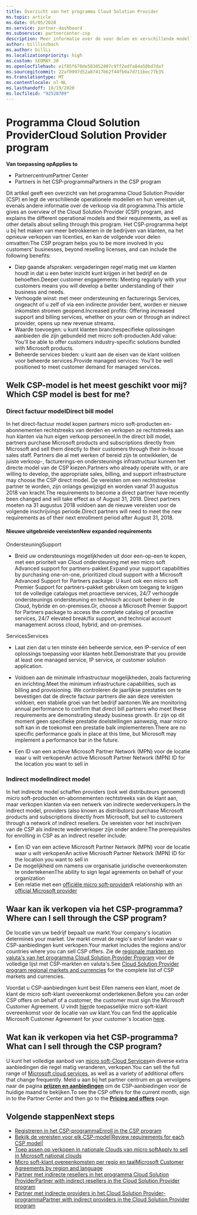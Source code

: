 ```yaml
---
title: Overzicht van het programma Cloud Solution Provider
ms.topic: article
ms.date: 05/05/2020
ms.service: partner-dashboard
ms.subservice: partnercenter-csp
description: Meer informatie over de voor delen en verschillende modellen in het Cloud Solution Provider-programma (CSP) waarmee u uw bedrijf kunt laten groeien met nieuwe klanten en nieuwe expertise.
author: billlinzbach
ms.author: billLi
ms.localizationpriority: high
ms.custom: SEOMAY.20
ms.openlocfilehash: e1f85f670de583052807c9ff2edfa84a50bd7daf
ms.sourcegitcommit: 22af0997d52a87417b62f44fb0a7d711bec77b35
ms.translationtype: MT
ms.contentlocale: nl-NL
ms.lasthandoff: 10/19/2020
ms.locfileid: "92528789"
---
```

# <a name="cloud-solution-provider-program"></a><span data-ttu-id="65318-103">Programma Cloud Solution Provider</span><span class="sxs-lookup"><span data-stu-id="65318-103">Cloud Solution Provider program</span></span> 

<span data-ttu-id="65318-104">**Van toepassing op**</span><span class="sxs-lookup"><span data-stu-id="65318-104">**Applies to**</span></span>

- <span data-ttu-id="65318-105">Partnercentrum</span><span class="sxs-lookup"><span data-stu-id="65318-105">Partner Center</span></span>
- <span data-ttu-id="65318-106">Partners in het CSP-programma</span><span class="sxs-lookup"><span data-stu-id="65318-106">Partners in the CSP program</span></span>

<span data-ttu-id="65318-107">Dit artikel geeft een overzicht van het programma Cloud Solution Provider (CSP) en legt de verschillende operationele modellen en hun vereisten uit, evenals andere informatie over de verkoop via dit programma.</span><span class="sxs-lookup"><span data-stu-id="65318-107">This article gives an overview of the Cloud Solution Provider (CSP) program, and explains the different operational models and their requirements, as well as other details about selling through this program.</span></span>  <span data-ttu-id="65318-108">Het CSP-programma helpt u bij het maken van meer betrokkenen in de bedrijven van klanten, na het opnieuw verkopen van licenties, en kan de volgende voor delen omvatten:</span><span class="sxs-lookup"><span data-stu-id="65318-108">The CSP program helps you to be more involved in you customers' businesses, beyond reselling licenses, and can include the following benefits:</span></span> 

- <span data-ttu-id="65318-109">Diep gaande afspraken: vergaderingen regel matig met uw klanten houdt in dat u een beter inzicht kunt krijgen in het bedrijf en de behoeften.</span><span class="sxs-lookup"><span data-stu-id="65318-109">Deeper customer engagements: Meeting regularly with your customers means you will develop a better understanding of their business and needs.</span></span>
- <span data-ttu-id="65318-110">Verhoogde winst: met meer ondersteuning en facturerings Services, ongeacht of u zelf of via een indirecte provider bent, worden er nieuwe inkomsten stromen geopend.</span><span class="sxs-lookup"><span data-stu-id="65318-110">Increased profits: Offering increased support and billing services, whether on your own or through an indirect provider, opens up new revenue streams.</span></span>  
- <span data-ttu-id="65318-111">Waarde toevoegen: u kunt klanten branchespecifieke oplossingen aanbieden die zijn gebundeld met micro soft-producten.</span><span class="sxs-lookup"><span data-stu-id="65318-111">Add value: You'll be able to offer customers industry-specific solutions bundled with Microsoft products.</span></span>
- <span data-ttu-id="65318-112">Beheerde services bieden: u kunt aan de eisen van de klant voldoen voor beheerde services.</span><span class="sxs-lookup"><span data-stu-id="65318-112">Provide managed services: You'll be well positioned to meet customer demand for managed services.</span></span> 

## <a name="which-csp-model-is-best-for-me"></a><span data-ttu-id="65318-113">Welk CSP-model is het meest geschikt voor mij?</span><span class="sxs-lookup"><span data-stu-id="65318-113">Which CSP model is best for me?</span></span>

### <a name="direct-bill-model"></a><span data-ttu-id="65318-114">Direct factuur model</span><span class="sxs-lookup"><span data-stu-id="65318-114">Direct bill model</span></span>

 <span data-ttu-id="65318-115">In het direct-factuur model kopen partners micro soft-producten en-abonnementen rechtstreeks van derden en verkopen ze rechtstreeks aan hun klanten via hun eigen verkoop personeel.</span><span class="sxs-lookup"><span data-stu-id="65318-115">In the direct bill model, partners purchase Microsoft products and subscriptions directly from Microsoft and sell them directly to their customers through their in-house sales staff.</span></span> <span data-ttu-id="65318-116">Partners die al met werken of bereid zijn te ontwikkelen, de juiste verkoop-, facturerings-en ondersteunings infrastructuur kunnen het directe model van de CSP kiezen.</span><span class="sxs-lookup"><span data-stu-id="65318-116">Partners who already operate with, or are willing to develop, the appropriate sales, billing, and support infrastructure may choose the CSP direct model.</span></span> <span data-ttu-id="65318-117">De vereisten om een rechtstreekse partner te worden, zijn onlangs gewijzigd en worden vanaf 31 augustus 2018 van kracht.</span><span class="sxs-lookup"><span data-stu-id="65318-117">The requirements to become a direct partner have recently been changed and will take effect as of August 31, 2018.</span></span> <span data-ttu-id="65318-118">Direct partners moeten na 31 augustus 2018 voldoen aan de nieuwe vereisten voor de volgende inschrijvings periode.</span><span class="sxs-lookup"><span data-stu-id="65318-118">Direct partners will need to meet the new requirements as of their next enrollment period after August 31, 2018.</span></span>

#### <a name="new-expanded-requirements"></a><span data-ttu-id="65318-119">Nieuwe uitgebreide vereisten</span><span class="sxs-lookup"><span data-stu-id="65318-119">New expanded requirements</span></span>

<span data-ttu-id="65318-120">Ondersteuning</span><span class="sxs-lookup"><span data-stu-id="65318-120">Support</span></span>

- <span data-ttu-id="65318-121">Breid uw ondersteunings mogelijkheden uit door een-op-een te kopen, met een prioriteit van Cloud ondersteuning met een micro soft Advanced support for partners-pakket.</span><span class="sxs-lookup"><span data-stu-id="65318-121">Expand your support capabilities by purchasing one-on-one, prioritized cloud support with a Microsoft Advanced Support for Partners package.</span></span> <span data-ttu-id="65318-122">U kunt ook een micro soft Premier Support for partners-pakket gebruiken om toegang te krijgen tot de volledige catalogus met proactieve services, 24/7 verhoogde ondersteunings ondersteuning en technisch account beheer in de Cloud, hybride en on-premises.</span><span class="sxs-lookup"><span data-stu-id="65318-122">Or, choose a Microsoft Premier Support for Partners package to access the complete catalog of proactive services, 24/7 elevated break/fix support, and technical account management across cloud, hybrid, and on-premises.</span></span>

<span data-ttu-id="65318-123">Services</span><span class="sxs-lookup"><span data-stu-id="65318-123">Services</span></span>

- <span data-ttu-id="65318-124">Laat zien dat u ten minste één beheerde service, een IP-service of een oplossings toepassing voor klanten hebt.</span><span class="sxs-lookup"><span data-stu-id="65318-124">Demonstrate that you provide at least one managed service, IP service, or customer solution application.</span></span> 

- <span data-ttu-id="65318-125">Voldoen aan de minimale infrastructuur mogelijkheden, zoals facturering en inrichting.</span><span class="sxs-lookup"><span data-stu-id="65318-125">Meet the minimum infrastructure capabilities, such as billing and provisioning.</span></span> <span data-ttu-id="65318-126">We controleren de jaarlijkse prestaties om te bevestigen dat de directe factuur partners die aan deze vereisten voldoen, een stabiele groei van het bedrijf aantonen.</span><span class="sxs-lookup"><span data-stu-id="65318-126">We are monitoring annual performance to confirm that direct bill partners who meet these requirements are demonstrating steady business growth.</span></span> <span data-ttu-id="65318-127">Er zijn op dit moment geen specifieke prestatie doelstellingen aanwezig, maar micro soft kan in de toekomst een prestatie balk implementeren.</span><span class="sxs-lookup"><span data-stu-id="65318-127">There are no specific performance goals in place at this time, but Microsoft may implement a performance bar in the future.</span></span>

- <span data-ttu-id="65318-128">Een ID van een actieve Microsoft Partner Network (MPN) voor de locatie waar u wilt verkopen</span><span class="sxs-lookup"><span data-stu-id="65318-128">An active Microsoft Partner Network (MPN) ID for the location you want to sell in</span></span>

### <a name="indirect-model"></a><span data-ttu-id="65318-129">Indirect model</span><span class="sxs-lookup"><span data-stu-id="65318-129">Indirect model</span></span>

<span data-ttu-id="65318-130">In het indirecte model schaffen providers (ook wel distributeurs genoemd) micro soft-producten en-abonnementen rechtstreeks van de klant aan, maar verkopen klanten via een netwerk van indirecte wederverkopers.</span><span class="sxs-lookup"><span data-stu-id="65318-130">In the indirect model, providers (also known as distributors) purchase Microsoft products and subscriptions directly from Microsoft, but sell to customers through a network of indirect resellers.</span></span> <span data-ttu-id="65318-131">De vereisten voor het inschrijven van de CSP als indirecte wederverkoper zijn onder andere:</span><span class="sxs-lookup"><span data-stu-id="65318-131">The prerequisites for enrolling in CSP as an indirect reseller include:</span></span>

- <span data-ttu-id="65318-132">Een ID van een actieve Microsoft Partner Network (MPN) voor de locatie waar u wilt verkopen</span><span class="sxs-lookup"><span data-stu-id="65318-132">An active Microsoft Partner Network (MPN) ID for the location you want to sell in</span></span>
- <span data-ttu-id="65318-133">De mogelijkheid om namens uw organisatie juridische overeenkomsten te ondertekenen</span><span class="sxs-lookup"><span data-stu-id="65318-133">The ability to sign legal agreements on behalf of your organization</span></span>
- <span data-ttu-id="65318-134">Een relatie met een [officiële micro soft-provider](https://partnercenter.microsoft.com/partner/find-a-provider)</span><span class="sxs-lookup"><span data-stu-id="65318-134">A relationship with an [official Microsoft provider](https://partnercenter.microsoft.com/partner/find-a-provider)</span></span>

## <a name="where-can-i-sell-through-the-csp-program"></a><span data-ttu-id="65318-135">Waar kan ik verkopen via het CSP-programma?</span><span class="sxs-lookup"><span data-stu-id="65318-135">Where can I sell through the CSP program?</span></span>

<span data-ttu-id="65318-136">De locatie van uw bedrijf bepaalt uw markt.</span><span class="sxs-lookup"><span data-stu-id="65318-136">Your company's location determines your market.</span></span> <span data-ttu-id="65318-137">Uw markt omvat de regio's en/of landen waar u CSP-aanbiedingen kunt verkopen.</span><span class="sxs-lookup"><span data-stu-id="65318-137">Your market includes the regions and/or countries where you can sell CSP offers.</span></span> <span data-ttu-id="65318-138">Zie de [regionale markten en valuta's van het programma Cloud Solution Provider Program](regional-authorization-overview.md) voor de volledige lijst met CSP-markten en valuta's.</span><span class="sxs-lookup"><span data-stu-id="65318-138">See [Cloud Solution Provider program regional markets and currencies](regional-authorization-overview.md) for the complete list of CSP markets and currencies.</span></span>

<span data-ttu-id="65318-139">Voordat u CSP-aanbiedingen kunt best Ellen namens een klant, moet de klant de micro soft-klant overeenkomst ondertekenen.</span><span class="sxs-lookup"><span data-stu-id="65318-139">Before you can order CSP offers on behalf of a customer, the customer must sign the Microsoft Customer Agreement.</span></span> <span data-ttu-id="65318-140">U vindt [hier](agreements.md)de toepasselijke micro soft-klant overeenkomst voor de locatie van uw klant.</span><span class="sxs-lookup"><span data-stu-id="65318-140">You can find the applicable Microsoft Customer Agreement for your customer's location [here](agreements.md).</span></span>  

## <a name="what-can-i-sell-through-the-csp-program"></a><span data-ttu-id="65318-141">Wat kan ik verkopen via het CSP-programma?</span><span class="sxs-lookup"><span data-stu-id="65318-141">What can I sell through the CSP program?</span></span>

<span data-ttu-id="65318-142">U kunt het volledige aanbod van [micro soft-Cloud Services](https://partner.microsoft.com/cloud-solution-provider/products-and-services)en diverse extra aanbiedingen die regel matig veranderen, verkopen.</span><span class="sxs-lookup"><span data-stu-id="65318-142">You can sell the full range of [Microsoft cloud services](https://partner.microsoft.com/cloud-solution-provider/products-and-services), as well as a variety of additional offers that change frequently.</span></span> <span data-ttu-id="65318-143">Meld u aan bij het partner centrum en ga vervolgens naar de pagina [**prijzen en aanbiedingen**](https://partnercenter.microsoft.com/pcv/sales) om de CSP-aanbiedingen voor de huidige maand te bekijken.</span><span class="sxs-lookup"><span data-stu-id="65318-143">To see the CSP offers for the current month, sign in to the Partner Center and then go to the [**Pricing and offers**](https://partnercenter.microsoft.com/pcv/sales) page.</span></span>

## <a name="next-steps"></a><span data-ttu-id="65318-144">Volgende stappen</span><span class="sxs-lookup"><span data-stu-id="65318-144">Next steps</span></span>

- [<span data-ttu-id="65318-145">Registreren in het CSP-programma</span><span class="sxs-lookup"><span data-stu-id="65318-145">Enroll in the CSP program</span></span>](enrolling-in-the-csp-program.md)
- <span data-ttu-id="65318-146">[Bekijk de vereisten voor elk CSP-model](https://partnercenter.microsoft.com/partner/cloud-solution-provider)|</span><span class="sxs-lookup"><span data-stu-id="65318-146">[Review requirements for each CSP model](https://partnercenter.microsoft.com/partner/cloud-solution-provider)|</span></span>
- [<span data-ttu-id="65318-147">Toep assen op verkopen in nationale Clouds van micro soft</span><span class="sxs-lookup"><span data-stu-id="65318-147">Apply to sell in Microsoft national clouds</span></span>](csp-national-clouds-overview.md)
- [<span data-ttu-id="65318-148">Micro soft-klant overeenkomsten per regio en taal</span><span class="sxs-lookup"><span data-stu-id="65318-148">Microsoft Customer Agreements by region and language</span></span>](agreements.md)
- [<span data-ttu-id="65318-149">Partner met indirecte resellers in het programma Cloud Solution Provider</span><span class="sxs-lookup"><span data-stu-id="65318-149">Partner with indirect resellers in the Cloud Solution Provider program</span></span>](indirect-provider-tasks-in-partner-center.md)
- [<span data-ttu-id="65318-150">Partner met indirecte providers in het Cloud Solution Provider-programma</span><span class="sxs-lookup"><span data-stu-id="65318-150">Partner with indirect providers in the Cloud Solution Provider program</span></span>](indirect-reseller-tasks-in-partner-center.md)
